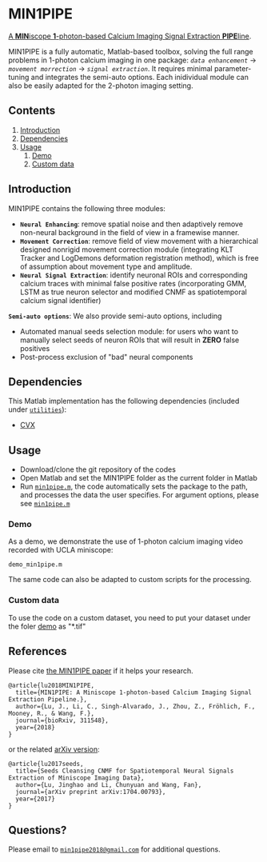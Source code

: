 # MIN1PIPE
[A **MIN**iscope **1**-photon-based Calcium Imaging Signal Extraction **PIPE**line](https://www.biorxiv.org/content/early/2018/04/30/311548). 

MIN1PIPE is a fully automatic, Matlab-based toolbox, solving the full range problems in 1-photon calcium imaging in one package: *`data enhancement`* &rarr; *`movement morrection`* &rarr; *`signal extraction`*. It requires minimal parameter-tuning and integrates the semi-auto options. Each inidividual module can also be easily adapted for the 2-photon imaging setting.

## Contents
1. [Introduction](#introduction)
2. [Dependencies](#dependencies)
3. [Usage](#usage)
    1. [Demo](#demo)
    2. [Custom data](#custom-data)

## Introduction
MIN1PIPE contains the following three modules:
- **`Neural Enhancing`**: remove spatial noise and then adaptively remove non-neural background in the field of view in a framewise manner.
- **`Movement Correction`**: remove field of view movement with a hierarchical designed nonrigid movement correction module (integrating KLT Tracker and LogDemons deformation registration method), which is free of assumption about movement type and amplitude.
- **`Neural Signal Extraction`**: identify neuronal ROIs and corresponding calcium traces with minimal false positive rates (incorporating GMM, LSTM as true neuron selector and modified CNMF as spatiotemporal calcium signal identifier)

**`Semi-auto options`**: We also provide semi-auto options, including
  - Automated manual seeds selection module: for users who want to manually select seeds of neuron ROIs that will result in **ZERO** false positives
  - Post-process exclusion of "bad" neural components
  
## Dependencies
This Matlab implementation has the following dependencies (included under [`utilities`](./utilities)):
- [CVX](http://cvxr.com/cvx/)

## Usage
- Download/clone the git repository of the codes
- Open Matlab and set the MIN1PIPE folder as the current folder in Matlab
- Run [`min1pipe.m`](./min1pipe.m), the code automatically sets the package to the path, and processes the data the user specifies. For argument options, please see [`min1pipe.m`](./min1pipe.m)

### Demo
As a demo, we demonstrate the use of 1-photon calcium imaging video recorded with UCLA miniscope:
```
demo_min1pipe.m
```
The same code can also be adapted to custom scripts for the processing.

### Custom data
To use the code on a custom dataset, you need to put your dataset under the foler [demo](./demo) as "*.tif"
  
## References
Please cite [the MIN1PIPE paper](https://www.biorxiv.org/content/early/2018/04/30/311548) if it helps your research.
```
@article{lu2018MIN1PIPE,
  title={MIN1PIPE: A Miniscope 1-photon-based Calcium Imaging Signal Extraction Pipeline.},
  author={Lu, J., Li, C., Singh-Alvarado, J., Zhou, Z., Fröhlich, F., Mooney, R., & Wang, F.},
  journal={bioRxiv, 311548},
  year={2018}
}
```
or the related [arXiv version](https://arxiv.org/abs/1704.00793):
```
@article{lu2017seeds,
  title={Seeds Cleansing CNMF for Spatiotemporal Neural Signals Extraction of Miniscope Imaging Data},
  author={Lu, Jinghao and Li, Chunyuan and Wang, Fan},
  journal={arXiv preprint arXiv:1704.00793},
  year={2017}
}
```

## Questions?
Please email to [`min1pipe2018@gmail.com`](mailto:min1pipe2018@gmail.com) for additional questions.
